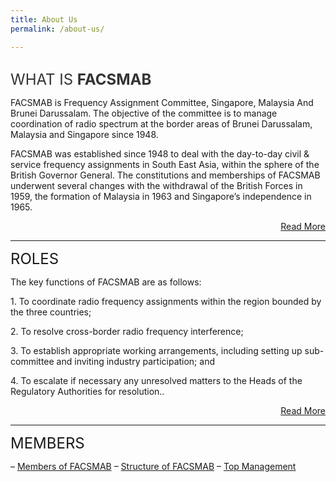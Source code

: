 ```yaml
---
title: About Us
permalink: /about-us/

---
```

<div class="section-content">
   <h2></h2>
   <p><span style="font-size: 24px; color: #333333;">WHAT IS&nbsp;</span><span class="bold-title-font" style="margin: 0px; padding: 0px; border: 0px; font-size: 24px; color: #333333;"><strong>FACSMAB</strong></span>&nbsp;</p>
   <p>FACSMAB is Frequency Assignment Committee, Singapore, Malaysia And Brunei Darussalam. The objective of the committee is to manage coordination of radio spectrum at the border areas of Brunei Darussalam, Malaysia and Singapore since 1948.</p>
   <p>FACSMAB was established since 1948 to deal with the day-to-day civil &amp; service frequency assignments in South East Asia, within the sphere of the British Governor General. The constitutions and memberships of FACSMAB underwent several changes with the withdrawal of the British Forces in 1959, the formation of Malaysia in 1963 and Singapore’s independence in 1965.</p>
   <p style="text-align: right;"><a href="/About-Us/History">Read More</a></p>
   <hr>
   <span style="font-size: 24px;">ROLES</span>
   <p>The key functions of FACSMAB are as follows:</p>
   <p>1. To coordinate radio frequency assignments within the region bounded by the three countries;</p>
   <p>2. To resolve cross-border radio frequency interference;</p>
   <p>3. To establish appropriate working arrangements, including setting up sub-committee and inviting industry participation; and</p>
   <p>4. To escalate if necessary any unresolved matters to the Heads of the Regulatory Authorities for resolution..</p>
   <p style="text-align: right;"><a href="/About-Us/Roles">Read More</a></p>
   <hr>
   <p><span style="font-size: x-large;">MEMBERS</span></p>
   <p>– <a href="/About-Us/Members">Members of FACSMAB</a> – <a href="/About-Us/Members">Structure of FACSMAB</a> – <a href="/About-Us/Top-Management">Top Management</a></p>
</div>